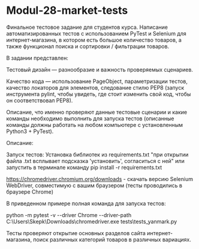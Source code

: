 # Modul-28-market-tests
Финальное тестовое задание для студентов курса.
Написание автоматизированных тестов с использованием PyTest и Selenium для интернет-магазина, в котором есть большое количество товаров, а также функционал поиска и сортировки / фильтрации товаров.

В задании представлен:

Тестовый дизайн — разнообразие и важность проверяемых сценариев.

Качество кода — использование PageObject, параметризации тестов, качество локаторов для элементов, следование стилю PEP8 (запуск инструмента pylint, чтобы увидеть, где стоит изменить свой код, чтобы он соответствовал PEP8).

Описание, что именно проверяют данные тестовые сценарии и какие команды необходимо выполнить для запуска тестов (описанные команды должны работать на любом компьютере с установленным Python3 + PyTest).


Описание: 

Запуск тестов:
Установка библиотек из requirements.txt "при открытии файла .txt всплывает подсказка 'установить', согласиться с ней" 
или запустить в терминале команду pip install -r requirements.txt



https://chromedriver.chromium.org/downloads - скачать версию Selenium WebDriver, совместимую с вашим браузером (тесты проводились в браузере Chrome)

В приведенном примере полная команда для запуска тестов:

python -m pytest -v --driver Chrome --driver-path C:\Users\Skepk\Downloads\chromedriver.exe tests\tests_yanmark.py

Тесты проверяют открытие основных разделов сайта интернет-магазина, поиск различных категорий товаров в различных вариациях.
